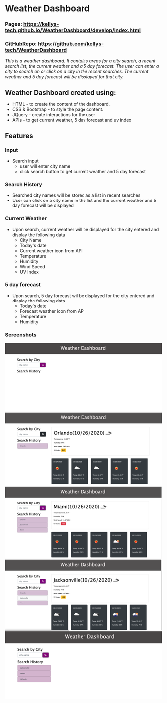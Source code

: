 # Weather Dashboard
### Pages: https://kellys-tech.github.io/WeatherDashboard/develop/index.html
### GitHubRepo:  https://github.com/kellys-tech/WeatherDashboard


*This is a weather dashboard. It contains areas for a city search, a recent search list, the current weather and a 5 day forecast. The user can enter a city to search on or click on a city in the recent searches. The current weather and 5 day forecast will be displayed for that city.*

## Weather Dashboard created using:
* HTML - to create the content of the dashboard. 
* CSS & Bootstrap -  to style the page content.
* JQuery - create interactions for the user
* APIs - to get current weather, 5 day forecast and uv index

## Features
### Input
* Search input
   * user will enter city name
   * click search button to get current weather and 5 day forecast

### Search History
* Searched city names will be stored as a list in recent searches
* User can click on a city name in the list and the current weather and 5 day forecast will be displayed

### Current Weather
* Upon search, current weather will be displayed for the city entered and display the following data
    * City Name
    * Today's date
    * Current weather icon from API
    * Temperature
    * Humidity
    * Wind Speed
    * UV Index

### 5 day forecast
* Upon search, 5 day forecast wil be displayed for the city entered and display the following data
    * Today's date
    * Forecast weather icon from API
    * Temperature
    * Humidity

### Screenshots

![PageLoadNoHistory](assets/PageLoadNoHistory.png)
![SearchAndDisplay](assets/SearchAndDisplay.png)
![BuildingSearchHistory](assets/BuildingSearchHistory.png)
![ChooseCityInHistory](assets/ChooseCityInHistory.png)
![PageLoadWithHistory](assets/PageLoadWithHistory.png)


